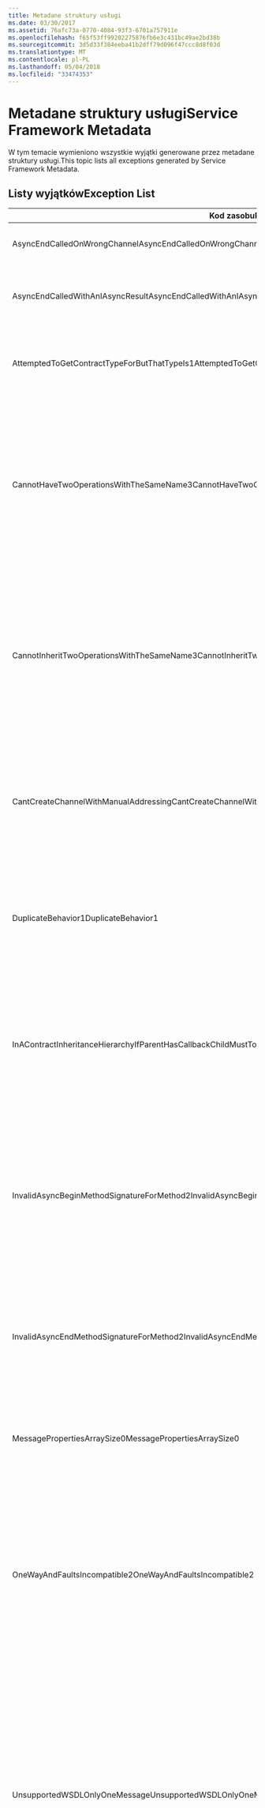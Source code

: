 ```yaml
---
title: Metadane struktury usługi
ms.date: 03/30/2017
ms.assetid: 76afc73a-0770-4084-93f3-6701a757911e
ms.openlocfilehash: f65f53ff99202275876fb6e3c431bc49ae2bd38b
ms.sourcegitcommit: 3d5d33f384eeba41b2dff79d096f47ccc8d8f03d
ms.translationtype: MT
ms.contentlocale: pl-PL
ms.lasthandoff: 05/04/2018
ms.locfileid: "33474353"
---
```

# <a name="service-framework-metadata"></a><span data-ttu-id="dea84-102">Metadane struktury usługi</span><span class="sxs-lookup"><span data-stu-id="dea84-102">Service Framework Metadata</span></span>
<span data-ttu-id="dea84-103">W tym temacie wymieniono wszystkie wyjątki generowane przez metadane struktury usługi.</span><span class="sxs-lookup"><span data-stu-id="dea84-103">This topic lists all exceptions generated by Service Framework Metadata.</span></span>  
  
## <a name="exception-list"></a><span data-ttu-id="dea84-104">Listy wyjątków</span><span class="sxs-lookup"><span data-stu-id="dea84-104">Exception List</span></span>  
  
|<span data-ttu-id="dea84-105">Kod zasobu</span><span class="sxs-lookup"><span data-stu-id="dea84-105">Resource Code</span></span>|<span data-ttu-id="dea84-106">Ciąg zasobu</span><span class="sxs-lookup"><span data-stu-id="dea84-106">Resource String</span></span>|  
|-------------------|---------------------|  
|<span data-ttu-id="dea84-107">AsyncEndCalledOnWrongChannel</span><span class="sxs-lookup"><span data-stu-id="dea84-107">AsyncEndCalledOnWrongChannel</span></span>|<span data-ttu-id="dea84-108">Asynchroniczne End została wywołana dla niewłaściwego kanału.</span><span class="sxs-lookup"><span data-stu-id="dea84-108">An asynchronous End was called on the wrong channel.</span></span>|  
|<span data-ttu-id="dea84-109">AsyncEndCalledWithAnIAsyncResult</span><span class="sxs-lookup"><span data-stu-id="dea84-109">AsyncEndCalledWithAnIAsyncResult</span></span>|<span data-ttu-id="dea84-110">Asynchroniczne End została wywołana z użyciem argumentu IAsyncResult z innej metody Begin.</span><span class="sxs-lookup"><span data-stu-id="dea84-110">An asynchronous End was called with an IAsyncResult from a different Begin method.</span></span>|  
|<span data-ttu-id="dea84-111">AttemptedToGetContractTypeForButThatTypeIs1</span><span class="sxs-lookup"><span data-stu-id="dea84-111">AttemptedToGetContractTypeForButThatTypeIs1</span></span>|<span data-ttu-id="dea84-112">Próbowano uzyskać typ kontraktu dla określonego. Typ nie jest elementem ServiceContract i dziedziczy go.</span><span class="sxs-lookup"><span data-stu-id="dea84-112">Attempted to get contract type for the specified.The type is not a ServiceContract and it does not inherit a ServiceContract.</span></span>|  
|<span data-ttu-id="dea84-113">CannotHaveTwoOperationsWithTheSameName3</span><span class="sxs-lookup"><span data-stu-id="dea84-113">CannotHaveTwoOperationsWithTheSameName3</span></span>|<span data-ttu-id="dea84-114">Nie może zawierać dwóch operacji w tym samym kontrakcie o takiej samej nazwie.</span><span class="sxs-lookup"><span data-stu-id="dea84-114">Cannot have two operations in the same contract with the same name.</span></span> <span data-ttu-id="dea84-115">Metody określonej w określonym typie naruszają tę regułę.</span><span class="sxs-lookup"><span data-stu-id="dea84-115">The specified methods in the specified type violate this rule.</span></span> <span data-ttu-id="dea84-116">Zmień nazwę jednej z operacji, zmieniając nazwę metody lub używając właściwości Name elementu OperationContractAttribute.</span><span class="sxs-lookup"><span data-stu-id="dea84-116">Change the name of one of the operations by changing the method name or by using the Name property of OperationContractAttribute.</span></span>|  
|<span data-ttu-id="dea84-117">CannotInheritTwoOperationsWithTheSameName3</span><span class="sxs-lookup"><span data-stu-id="dea84-117">CannotInheritTwoOperationsWithTheSameName3</span></span>|<span data-ttu-id="dea84-118">Nie można dziedziczyć dwóch różnych operacji o tej samej nazwie.</span><span class="sxs-lookup"><span data-stu-id="dea84-118">Cannot inherit two different operations with the same name.</span></span> <span data-ttu-id="dea84-119">Określona operacja z określonym umów naruszają tę regułę.</span><span class="sxs-lookup"><span data-stu-id="dea84-119">The specified operation from the specified contracts violate this rule.</span></span> <span data-ttu-id="dea84-120">Zmień nazwę jednej z operacji, zmieniając nazwę metody lub używając właściwości Name elementu OperationContractAttribute.</span><span class="sxs-lookup"><span data-stu-id="dea84-120">Change the name of one of the operations by changing the method name or by using the Name property of OperationContractAttribute.</span></span>|  
|<span data-ttu-id="dea84-121">CantCreateChannelWithManualAddressing</span><span class="sxs-lookup"><span data-stu-id="dea84-121">CantCreateChannelWithManualAddressing</span></span>|<span data-ttu-id="dea84-122">Nie można utworzyć kanału dla kontraktu wymagającego żądań i odpowiedzi oraz powiązania wymagającego ręcznego adresowania, ale tylko obsługującego komunikację dupleksową.</span><span class="sxs-lookup"><span data-stu-id="dea84-122">Cannot create a channel for a contract that requires a request/reply and a binding that requires manual addressing but only supports duplex communication.</span></span>|  
|<span data-ttu-id="dea84-123">DuplicateBehavior1</span><span class="sxs-lookup"><span data-stu-id="dea84-123">DuplicateBehavior1</span></span>|<span data-ttu-id="dea84-124">Nie można dodać wartości do kolekcji.</span><span class="sxs-lookup"><span data-stu-id="dea84-124">The value cannot be added to the collection.</span></span> <span data-ttu-id="dea84-125">Kolekcja zawiera już element tego samego określonego typu.</span><span class="sxs-lookup"><span data-stu-id="dea84-125">The collection already contains an item of the same specified type.</span></span> <span data-ttu-id="dea84-126">Ta kolekcja obsługuje tylko jedno wystąpienie każdego typu.</span><span class="sxs-lookup"><span data-stu-id="dea84-126">This collection only supports one instance of each type.</span></span>|  
|<span data-ttu-id="dea84-127">InAContractInheritanceHierarchyIfParentHasCallbackChildMustToo</span><span class="sxs-lookup"><span data-stu-id="dea84-127">InAContractInheritanceHierarchyIfParentHasCallbackChildMustToo</span></span>|<span data-ttu-id="dea84-128">Kontraktu określonej usługi podstawowej ma kontrakt wywołania zwrotnego określony, kontrakt określoną usługę pochodnego również musi określać określonego typu lub typu pochodnego jako jej kontrakt wywołania zwrotnego.</span><span class="sxs-lookup"><span data-stu-id="dea84-128">Because the specified base service contract has a specified callback contract, the specified derived service contract must also specify either the specified type, or a derived type as its callback contract.</span></span>|  
|<span data-ttu-id="dea84-129">InvalidAsyncBeginMethodSignatureForMethod2</span><span class="sxs-lookup"><span data-stu-id="dea84-129">InvalidAsyncBeginMethodSignatureForMethod2</span></span>|<span data-ttu-id="dea84-130">Nieprawidłowy asynchronicznego Begin podpis metody dla określonej metody w określonym typie ServiceContract.</span><span class="sxs-lookup"><span data-stu-id="dea84-130">Invalid asynchronous Begin method signature for the specified method in the specified ServiceContract type.</span></span> <span data-ttu-id="dea84-131">Twoje rozpocząć metody musi przyjmować element AsyncCallback oraz dowolny obiekt jako dwa ostatnie argumenty i zwracać obiekt IAsyncResult.</span><span class="sxs-lookup"><span data-stu-id="dea84-131">Your begin method must take an AsyncCallback and an object as the last two arguments and return an IAsyncResult.</span></span>|  
|<span data-ttu-id="dea84-132">InvalidAsyncEndMethodSignatureForMethod2</span><span class="sxs-lookup"><span data-stu-id="dea84-132">InvalidAsyncEndMethodSignatureForMethod2</span></span>|<span data-ttu-id="dea84-133">Nieprawidłowy asynchroniczne zakończenia podpis metody dla określonej metody w określonym typie ServiceContract.</span><span class="sxs-lookup"><span data-stu-id="dea84-133">Invalid asynchronous End method signature for the specified method in the specified ServiceContract type.</span></span> <span data-ttu-id="dea84-134">Stosowana metoda end musi przyjmować obiekt IAsyncResult jako ostatni argument.</span><span class="sxs-lookup"><span data-stu-id="dea84-134">Your end method must take an IAsyncResult as the last argument.</span></span>|  
|<span data-ttu-id="dea84-135">MessagePropertiesArraySize0</span><span class="sxs-lookup"><span data-stu-id="dea84-135">MessagePropertiesArraySize0</span></span>|<span data-ttu-id="dea84-136">Tablica, która została przekazana nie ma wystarczającej ilości miejsca dla wszystkich właściwości zawarte w tej kolekcji.</span><span class="sxs-lookup"><span data-stu-id="dea84-136">The array that was passed does not have enough space to hold all the properties contained by this collection.</span></span>|  
|<span data-ttu-id="dea84-137">OneWayAndFaultsIncompatible2</span><span class="sxs-lookup"><span data-stu-id="dea84-137">OneWayAndFaultsIncompatible2</span></span>|<span data-ttu-id="dea84-138">Określona metoda w typie określonym jest oznaczona jako IsOneWay = true, ale deklaruje co najmniej jeden element Faultcontractattribute.</span><span class="sxs-lookup"><span data-stu-id="dea84-138">The specified method in the specified type is marked as IsOneWay=true and declares one or more FaultContractAttributes.</span></span> <span data-ttu-id="dea84-139">Metody jednokierunkowe nie mogą deklarować elementów Faultcontractattribute.</span><span class="sxs-lookup"><span data-stu-id="dea84-139">One-way methods cannot declare FaultContractAttributes.</span></span> <span data-ttu-id="dea84-140">Zmień ustawienie właściwości IsOneWay na false lub usuń elementy Faultcontractattribute.</span><span class="sxs-lookup"><span data-stu-id="dea84-140">Change IsOneWay to false or remove the FaultContractAttributes.</span></span>|  
|<span data-ttu-id="dea84-141">UnsupportedWSDLOnlyOneMessage</span><span class="sxs-lookup"><span data-stu-id="dea84-141">UnsupportedWSDLOnlyOneMessage</span></span>|<span data-ttu-id="dea84-142">Nieobsługiwany Web Services Description Language.</span><span class="sxs-lookup"><span data-stu-id="dea84-142">Unsupported Web Services Description Language.</span></span> <span data-ttu-id="dea84-143">Komunikaty o błędach jest obsługiwana tylko jednej części wiadomości.</span><span class="sxs-lookup"><span data-stu-id="dea84-143">Only one message part is supported for fault messages.</span></span> <span data-ttu-id="dea84-144">Ten komunikat o błędzie odwołuje się do więcej niż jedną część komunikatu.</span><span class="sxs-lookup"><span data-stu-id="dea84-144">This fault message refers to more than one message part.</span></span> <span data-ttu-id="dea84-145">Jeśli istnieje możliwość edytowania pliku Web Services Description Language, można naprawić problem, usuwając zbędne części wiadomości w taki, który fault tylko do jednej części odwołuje się do komunikatu.</span><span class="sxs-lookup"><span data-stu-id="dea84-145">If you have edit access to the Web Services Description Language file, you can fix the problem by removing the extra message parts such that fault message references just one part.</span></span>|  
|<span data-ttu-id="dea84-146">UnsupportedWSDLTheFault</span><span class="sxs-lookup"><span data-stu-id="dea84-146">UnsupportedWSDLTheFault</span></span>|<span data-ttu-id="dea84-147">Nieobsługiwany Web Services Description Language.</span><span class="sxs-lookup"><span data-stu-id="dea84-147">Unsupported Web Services Description Language.</span></span> <span data-ttu-id="dea84-148">Błąd części komunikatu musi odwoływać się do elementu.</span><span class="sxs-lookup"><span data-stu-id="dea84-148">The fault message part must reference an element.</span></span> <span data-ttu-id="dea84-149">Ten komunikat o błędzie nie odwołuje się do elementu.</span><span class="sxs-lookup"><span data-stu-id="dea84-149">This fault message does not refer to an element.</span></span> <span data-ttu-id="dea84-150">Jeśli masz dostęp do edycji w dokumencie języka definicji usługi sieci Web, należy rozwiązać problem, umieszczając odwołanie do elementu schematu za pomocą atrybutu "element".</span><span class="sxs-lookup"><span data-stu-id="dea84-150">If you have edit access to the Web Services Definition Language document, you can fix the problem by referencing a schema element using the 'element' attribute.</span></span>|  
|<span data-ttu-id="dea84-151">WsdlImportErrorDependencyDetail</span><span class="sxs-lookup"><span data-stu-id="dea84-151">WsdlImportErrorDependencyDetail</span></span>|<span data-ttu-id="dea84-152">Wystąpił błąd podczas importowania określonego czy określona wartość jest zależna od.</span><span class="sxs-lookup"><span data-stu-id="dea84-152">An error occurred while importing the specified that the other specified value is dependent on.</span></span> <span data-ttu-id="dea84-153">Wyrażenie Xpath jest określona.</span><span class="sxs-lookup"><span data-stu-id="dea84-153">The Xpath is also specified.</span></span>|  
|<span data-ttu-id="dea84-154">XsdMissingRequiredAttribute1</span><span class="sxs-lookup"><span data-stu-id="dea84-154">XsdMissingRequiredAttribute1</span></span>|<span data-ttu-id="dea84-155">Brak określonego wymaganego atrybutu.</span><span class="sxs-lookup"><span data-stu-id="dea84-155">Missing the specified required attribute.</span></span>|

